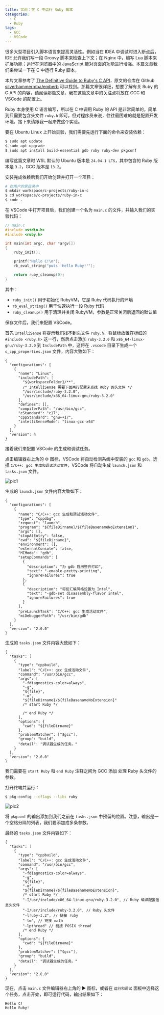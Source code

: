 ```yaml
---
title: 实验：在 C 中运行 Ruby 脚本
categories:
  - C
  - Ruby
tags:
  - GCC
  - VSCode
---
```


很多大型项目引入脚本语言来提高灵活性。例如当在 IDEA 中调试时进入断点后，IDE 允许我们写一段 Groovy 脚本来检查上下文；在 Nginx 中，编写 Lua 脚本来扩展功能；运行在浏览器中的 JavaScript 能对页面的功能进行增强。本篇文章我们来尝试一下在 C 中运行 Ruby 脚本。

本片文章参考了 [The Definitive Guide to Ruby's C API](https://silverhammermba.github.io/emberb/)，原文的仓库在 Github [silverhammermba/emberb](https://github.com/silverhammermba/emberb) 可以找到。那篇文章很详细，想要了解有关 Ruby 的 C API 的内容，请阅读那篇文章，我在这篇文章中的关注点将放在 GCC 和 VSCode 的配置上。

Ruby 本身使用 C 语言编写，所以在 C 中调用 Ruby 的 API 是非常简单的，简单到只需要包含头文件 `ruby.h` 即可。但对程序员来说，往往最困难的就是配置开发环境，接下来请跟我一起来做这个实验。

要在 Ubuntu Linux 上开始实验，我们需要先运行下面的命令来安装依赖：

```sh
$ sudo apt update
$ sudo apt upgrade
$ sudo apt install build-essential gdb ruby ruby-dev pkgconf
```

编写这篇文章时 WSL 默认的 Ubuntu 版本是 `24.04.1 LTS`，其中包含的 Ruby 版本是 `3.2`，GCC 版本是 `13.2`。

安装完成依赖后我们开始创建并打开一个项目：

```sh
# 在用户的家目录中
$ mkdir workspace/c-projects/ruby-in-c
$ cd workspace/c-projects/ruby-in-c
$ code .
```

在 VSCode 中打开项目后，我们创建一个名为 `main.c` 的文件，并输入我们的实验代码：

```c
// main.c
#include <stdio.h>
#include <ruby.h>

int main(int argc, char *argv[])
{
    ruby_init();

    printf("Hello C!\n");
    rb_eval_string("puts 'Hello Ruby!'");

    return ruby_cleanup(0);
}
```

其中：

- `ruby_init()` 用于初始化 RubyVM，它是 Ruby 代码执行的环境
- `rb_eval_string()` 用于快速执行一段 Ruby 代码
- `ruby_cleanup()` 用于清理并关闭 RubyVM，参数是正常关闭后返回的默认值

保存文件后，我们来配置 VSCode。

首先 `IntelliSense` 将提示我们找不到头文件 `ruby.h`，将鼠标放置在标红的 `#include <ruby.h>` 这一行，然后点击添加 `ruby-3.2.0` 和 `x86_64-linux-gnu/ruby-3.2.0` 到 `IncludePath` 中，这将在 `.vscode` 目录下生成一个 `c_cpp_properties.json` 文件，内容大致如下：

```jsonc
{
  "configurations": [
    {
      "name": "Linux",
      "includePath": [
        "${workspaceFolder}/**",
        /* IntelliSense 需要下面两行配置来查找 Ruby 的头文件 */
        "/usr/include/ruby-3.2.0",
        "/usr/include/x86_64-linux-gnu/ruby-3.2.0"
      ],
      "defines": [],
      "compilerPath": "/usr/bin/gcc",
      "cStandard": "c17",
      "cppStandard": "gnu++17",
      "intelliSenseMode": "linux-gcc-x64"
    }
  ],
  "version": 4
}
```

接着我们来配置 VSCode 的生成和调试任务。

点击编辑器右上角的 ⚙️ 图标，VSCode 将自动检测系统中安装的 `gcc` 和 `gdb`，选择 `C/C++: gcc 生成和调试活动文件`，VSCode 将自动生成 `launch.json` 和 `tasks.json` 文件。

![pic1](/assets/images/posts/2024-11-21-running-ruby-script-in-c/pic1.jpg)

生成的 `launch.json` 文件内容大致如下：

```jsonc
{
  "configurations": [
    {
      "name": "C/C++: gcc 生成和调试活动文件",
      "type": "cppdbg",
      "request": "launch",
      "program": "${fileDirname}/${fileBasenameNoExtension}",
      "args": [],
      "stopAtEntry": false,
      "cwd": "${fileDirname}",
      "environment": [],
      "externalConsole": false,
      "MIMode": "gdb",
      "setupCommands": [
        {
          "description": "为 gdb 启用整齐打印",
          "text": "-enable-pretty-printing",
          "ignoreFailures": true
        },
        {
          "description": "将反汇编风格设置为 Intel",
          "text": "-gdb-set disassembly-flavor intel",
          "ignoreFailures": true
        }
      ],
      "preLaunchTask": "C/C++: gcc 生成活动文件",
      "miDebuggerPath": "/usr/bin/gdb"
    }
  ],
  "version": "2.0.0"
}
```

生成的 `tasks.json` 文件内容大致如下：

```jsonc
{
  "tasks": [
    {
      "type": "cppbuild",
      "label": "C/C++: gcc 生成活动文件",
      "command": "/usr/bin/gcc",
      "args": [
        "-fdiagnostics-color=always",
        "-g",
        "${file}",
        "-o",
        "${fileDirname}/${fileBasenameNoExtension}"
        /* start Ruby */

        /* end Ruby */
      ],
      "options": {
        "cwd": "${fileDirname}"
      },
      "problemMatcher": ["$gcc"],
      "group": "build",
      "detail": "调试器生成的任务。"
    }
  ],
  "version": "2.0.0"
}
```

我们需要在 `start Ruby` 和 `end Ruby` 注释之间为 GCC 添加 处理 Ruby 头文件的参数。

打开终端并运行：

```sh
$ pkg-config --cflags --libs ruby
```

![pic2](/assets/images/posts/2024-11-21-running-ruby-script-in-c/pic2.jpg)

将 `pkgconf` 的输出添加到我们之前在 `tasks.json` 中预留的位置。注意，输出是一个空格分隔的列表，我们要添加成多条参数。

最终的 `tasks.json` 文件内容如下：

```jsonc
{
  "tasks": [
    {
      "type": "cppbuild",
      "label": "C/C++: gcc 生成活动文件",
      "command": "/usr/bin/gcc",
      "args": [
        "-fdiagnostics-color=always",
        "-g",
        "${file}",
        "-o",
        "${fileDirname}/${fileBasenameNoExtension}",
        /* start Ruby */
        "-I/usr/include/x86_64-linux-gnu/ruby-3.2.0", // Ruby 编译配置信息头文件
        "-I/usr/include/ruby-3.2.0", // Ruby 头文件
        "-lruby-3.2", // 链接 ruby
        "-lm", // 链接 math
        "-lpthread" // 链接 POSIX thread
        /* end Ruby */
      ],
      "options": {
        "cwd": "${fileDirname}"
      },
      "problemMatcher": ["$gcc"],
      "group": "build",
      "detail": "调试器生成的任务。"
    }
  ],
  "version": "2.0.0"
}
```

现在，点击 `main.c` 文件编辑器右上角的 ▶️ 图标，或者在 `运行和调试` 面板中选择这个任务，点击开始，即可运行代码，输出结果如下：

```
Hello C!
Hello Ruby!
```
